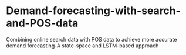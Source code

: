 # Demand-forecasting-with-search-and-POS-data
Combining online search data with POS data to achieve more accurate demand forecasting-A state-space and LSTM-based approach
